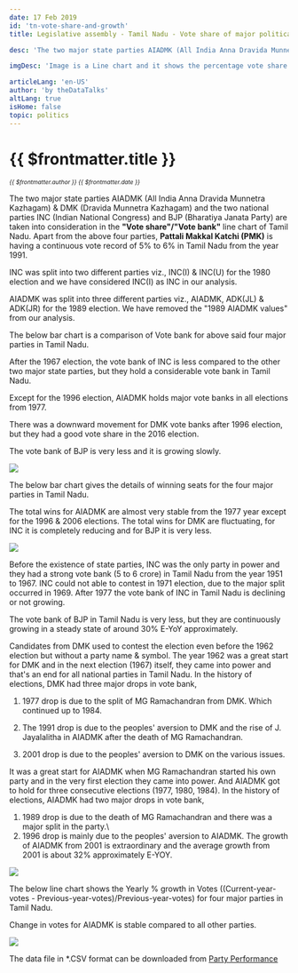 ```yaml
---
date: 17 Feb 2019
id: 'tn-vote-share-and-growth'
title: Legislative assembly - Tamil Nadu - Vote share of major political parties and election year growth

desc: 'The two major state parties AIADMK (All India Anna Dravida Munnetra Kazhagam) & DMK (Dravida Munnetra Kazhagam) and the two national parties INC (Indian National Congress) and BJP (Bharatiya Janata Party) are taken into consideration in the **"Vote share"/"Vote bank"** line chart of Tamil Nadu. Apart from the above four parties, **Pattali Makkal Katchi (PMK)**'

imgDesc: 'Image is a Line chart and it shows the percentage vote share of major political parties'

articleLang: 'en-US'
author: 'by theDataTalks'
altLang: true
isHome: false
topic: politics
---
```


<altLang />

# {{ $frontmatter.title }}
<i style="font-size: 0.75em;"> {{ $frontmatter.author }} {{ $frontmatter.date }} </i>

The two major state parties AIADMK (All India Anna Dravida Munnetra
Kazhagam) & DMK (Dravida Munnetra Kazhagam) and the two national parties
INC (Indian National Congress) and BJP (Bharatiya Janata Party) are
taken into consideration in the **"Vote share"/"Vote bank"** line chart
of Tamil Nadu. Apart from the above four parties, **Pattali Makkal
Katchi (PMK)** is having a continuous vote record of 5% to 6% in Tamil
Nadu from the year 1991.

INC was split into two different parties viz., INC(I) & INC(U) for the
1980 election and we have considered INC(I) as INC in our analysis.

AIADMK was split into three different parties viz., AIADMK, ADK(JL) &
ADK(JR) for the 1989 election. We have removed the "1989 AIADMK values"
from our analysis.

The below bar chart is a comparison of Vote bank for above said four
major parties in Tamil Nadu.

After the 1967 election, the vote bank of INC is less compared to the other two major state parties, but they hold a considerable vote bank in Tamil Nadu.

Except for the 1996 election, AIADMK holds major vote banks in all elections from 1977.

There was a downward movement for DMK vote banks after 1996 election, but they had a good vote share in the 2016 election.

The vote bank of BJP is very less and it is growing slowly.

![](/img/politics/tn-vote-share-and-growth_files/figure-markdown/voting-1.png)

The below bar chart gives the details of winning seats for the four
major parties in Tamil Nadu.

The total wins for AIADMK are almost very stable from the 1977 year except for the 1996 & 2006 elections. The total wins for DMK are fluctuating, for INC it is completely reducing and for BJP it is very less.

![](/img/politics/tn-vote-share-and-growth_files/figure-markdown/winning-1.png)

Before the existence of state parties, INC was the only party in power
and they had a strong vote bank (5 to 6 crore) in Tamil Nadu from the
year 1951 to 1967. INC could not able to contest in 1971 election, due
to the major split occurred in 1969. After 1977 the vote bank of INC in
Tamil Nadu is declining or not growing.

The vote bank of BJP in Tamil Nadu is very less, but they are
continuously growing in a steady state of around 30% E-YoY
approximately.

Candidates from DMK used to contest the election even before the 1962
election but without a party name & symbol. The year 1962 was a great
start for DMK and in the next election (1967) itself, they came into
power and that's an end for all national parties in Tamil Nadu. In the
history of elections, DMK had three major drops in vote bank,

1.  1977 drop is due to the split of MG Ramachandran from DMK. Which
    continued up to 1984.

2.  The 1991 drop is due to the peoples' aversion to DMK and the rise of J. Jayalalitha in AIADMK after the death of MG Ramachandran.

3.  2001 drop is due to the peoples' aversion to DMK on the various
    issues.

It was a great start for AIADMK when MG Ramachandran started his own
party and in the very first election they came into power. And AIADMK
got to hold for three consecutive elections (1977, 1980, 1984). In the
history of elections, AIADMK had two major drops in vote bank,

1.  1989 drop is due to the death of MG Ramachandran and there was a
    major split in the party.\
2.  1996 drop is mainly due to the peoples' aversion to AIADMK. The
    growth of AIADMK from 2001 is extraordinary and the average growth
    from 2001 is about 32% approximately E-YOY.

![](/img/politics/tn-vote-share-and-growth_files/figure-markdown/performance2-1.png)

The below line chart shows the Yearly % growth in Votes
((Current-year-votes - Previous-year-votes)/Previous-year-votes) for
four major parties in Tamil Nadu.

Change in votes for AIADMK is stable compared to all other parties.

![](/img/politics/tn-vote-share-and-growth_files/figure-markdown/E-yoy%20growth-1.png)

The data file in \*.CSV format can be downloaded from [Party Performance](http://thedatatalks.in/datas/politics/tn-party-performance.csv)

<style>

</style>